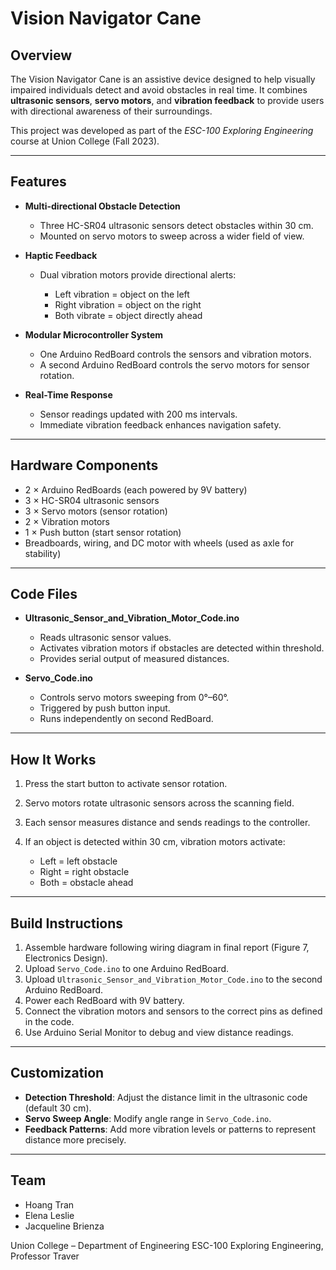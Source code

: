 # Vision Navigator Cane

## Overview

The Vision Navigator Cane is an assistive device designed to help visually impaired individuals detect and avoid obstacles in real time. It combines **ultrasonic sensors**, **servo motors**, and **vibration feedback** to provide users with directional awareness of their surroundings.

This project was developed as part of the *ESC-100 Exploring Engineering* course at Union College (Fall 2023).

---

## Features

* **Multi-directional Obstacle Detection**

  * Three HC-SR04 ultrasonic sensors detect obstacles within 30 cm.
  * Mounted on servo motors to sweep across a wider field of view.

* **Haptic Feedback**

  * Dual vibration motors provide directional alerts:

    * Left vibration = object on the left
    * Right vibration = object on the right
    * Both vibrate = object directly ahead

* **Modular Microcontroller System**

  * One Arduino RedBoard controls the sensors and vibration motors.
  * A second Arduino RedBoard controls the servo motors for sensor rotation.

* **Real-Time Response**

  * Sensor readings updated with 200 ms intervals.
  * Immediate vibration feedback enhances navigation safety.

---

## Hardware Components

* 2 × Arduino RedBoards (each powered by 9V battery)
* 3 × HC-SR04 ultrasonic sensors
* 3 × Servo motors (sensor rotation)
* 2 × Vibration motors
* 1 × Push button (start sensor rotation)
* Breadboards, wiring, and DC motor with wheels (used as axle for stability)

---

## Code Files

* **Ultrasonic\_Sensor\_and\_Vibration\_Motor\_Code.ino**

  * Reads ultrasonic sensor values.
  * Activates vibration motors if obstacles are detected within threshold.
  * Provides serial output of measured distances.

* **Servo\_Code.ino**

  * Controls servo motors sweeping from 0°–60°.
  * Triggered by push button input.
  * Runs independently on second RedBoard.

---

## How It Works

1. Press the start button to activate sensor rotation.
2. Servo motors rotate ultrasonic sensors across the scanning field.
3. Each sensor measures distance and sends readings to the controller.
4. If an object is detected within 30 cm, vibration motors activate:

   * Left = left obstacle
   * Right = right obstacle
   * Both = obstacle ahead

---

## Build Instructions

1. Assemble hardware following wiring diagram in final report (Figure 7, Electronics Design).
2. Upload `Servo_Code.ino` to one Arduino RedBoard.
3. Upload `Ultrasonic_Sensor_and_Vibration_Motor_Code.ino` to the second Arduino RedBoard.
4. Power each RedBoard with 9V battery.
5. Connect the vibration motors and sensors to the correct pins as defined in the code.
6. Use Arduino Serial Monitor to debug and view distance readings.

---

## Customization

* **Detection Threshold**: Adjust the distance limit in the ultrasonic code (default 30 cm).
* **Servo Sweep Angle**: Modify angle range in `Servo_Code.ino`.
* **Feedback Patterns**: Add more vibration levels or patterns to represent distance more precisely.

---

## Team

* Hoang Tran
* Elena Leslie
* Jacqueline Brienza

Union College – Department of Engineering
ESC-100 Exploring Engineering, Professor Traver
